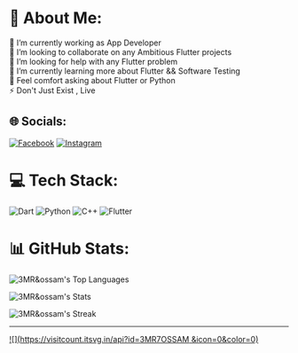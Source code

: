 # 💫 About Me:
🔭 I’m currently working as App Developer<br>👯 I’m looking to collaborate on any Ambitious Flutter projects <br>🤝 I’m looking for help with any Flutter problem<br>🌱 I’m currently learning more about Flutter && Software Testing<br>💬 Feel comfort asking about Flutter or Python <br>⚡ Don't Just Exist , Live 


## 🌐 Socials:
[![Facebook](https://img.shields.io/badge/Facebook-%231877F2.svg?logo=Facebook&logoColor=white)](https://facebook.com/amr.hossam.146612) [![Instagram](https://img.shields.io/badge/Instagram-%23E4405F.svg?logo=Instagram&logoColor=white)](https://instagram.com/3mro7ossam) 

# 💻 Tech Stack:
![Dart](https://img.shields.io/badge/dart-%230175C2.svg?style=for-the-badge&logo=dart&logoColor=white) ![Python](https://img.shields.io/badge/python-3670A0?style=for-the-badge&logo=python&logoColor=ffdd54) ![C++](https://img.shields.io/badge/c++-%2300599C.svg?style=for-the-badge&logo=c%2B%2B&logoColor=white) ![Flutter](https://img.shields.io/badge/Flutter-%2302569B.svg?style=for-the-badge&logo=Flutter&logoColor=white)
# 📊 GitHub Stats:
![3MR&ossam's Top Languages](https://github-readme-stats.vercel.app/api/top-langs/?username=3MR&ossam&theme=vue-dark&show_icons=true&hide_border=true&layout=compact)

![3MR&ossam's Stats](https://github-readme-stats.vercel.app/api?username=3MR&ossam&theme=vue-dark&show_icons=true&hide_border=true&count_private=true) 

![3MR&ossam's Streak](https://github-readme-streak-stats.herokuapp.com/?user=3MR&ossam&theme=vue-dark&hide_border=true)

---
[![](https://visitcount.itsvg.in/api?id=3MR7OSSAM &icon=0&color=0)](https://visitcount.itsvg.in)

<!-- Proudly created with GPRM ( https://gprm.itsvg.in ) -->
